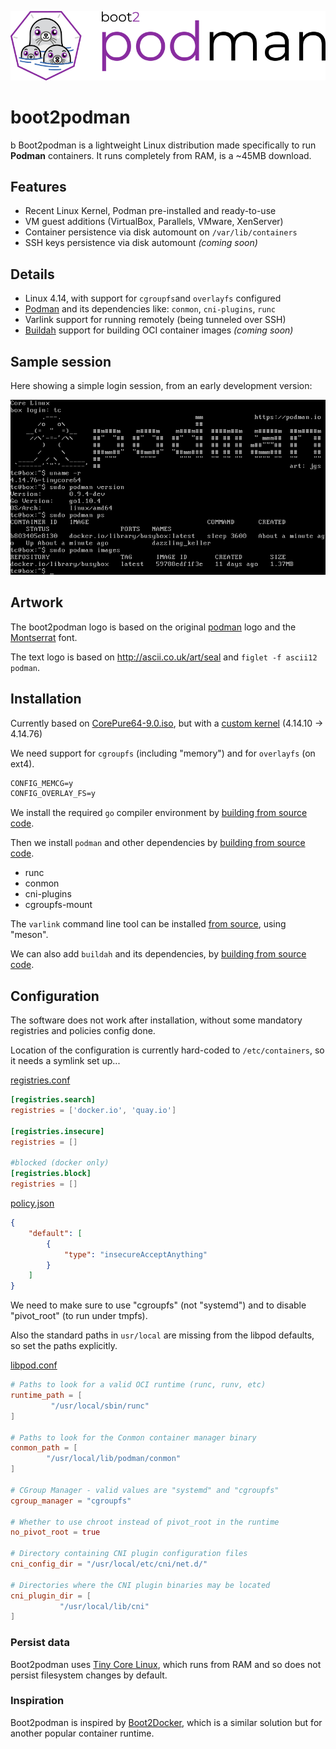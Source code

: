 ![boot2podman logo](logo.png)
# boot2podman
b
Boot2podman is a lightweight Linux distribution made specifically to run
**Podman** containers. It runs completely from RAM, is a
~45MB download.

## Features

* Recent Linux Kernel, Podman pre-installed and ready-to-use
* VM guest additions (VirtualBox, Parallels, VMware, XenServer)
* Container persistence via disk automount on `/var/lib/containers`
* SSH keys persistence via disk automount _(coming soon)_

## Details

* Linux 4.14, with support for `cgroupfs`and `overlayfs` configured
* [Podman](https://podman.io/) and its dependencies like: `conmon`, `cni-plugins`, `runc`
* Varlink support for running remotely (being tunneled over SSH)
* [Buildah](https://buildah.io/) support for building OCI container images _(coming soon)_

## Sample session

Here showing a simple login session, from an early development version:

![screenshot logo](screenshot.png)

## Artwork

The boot2podman logo is based on the original [podman](https://github.com/containers/libpod) logo and the [Montserrat](https://github.com/JulietaUla/Montserrat) font.

The text logo is based on http://ascii.co.uk/art/seal and `figlet -f ascii12 podman`.

## Installation

Currently based on [CorePure64-9.0.iso](http://www.tinycorelinux.net/9.x/x86_64/release/CorePure64-9.0.iso), but with a [custom kernel](custom_kernel.md) (4.14.10 -> 4.14.76)

We need support for `cgroupfs` (including "memory") and for `overlayfs` (on ext4).

``` txt
CONFIG_MEMCG=y
CONFIG_OVERLAY_FS=y
```

We install the required `go` compiler environment by [building from source code](building_go.md).

Then we install `podman` and other dependencies by [building from source code](https://github.com/containers/libpod/blob/master/install.md).

* runc
* conmon
* cni-plugins
* cgroupfs-mount

The `varlink` command line tool can be installed [from source](https://github.com/varlink/libvarlink), using "meson".

We can also add `buildah` and its dependencies, by [building from source code](https://github.com/containers/buildah/blob/master/install.md).

## Configuration

The software does not work after installation, without some mandatory registries and policies config done.

Location of the configuration is currently hard-coded to `/etc/containers`, so it needs a symlink set up...

[registries.conf](registries.conf)
``` toml
[registries.search]
registries = ['docker.io', 'quay.io']

[registries.insecure]
registries = []

#blocked (docker only)
[registries.block]
registries = []
```

[policy.json](policy.json)
``` json
{
    "default": [
        {
            "type": "insecureAcceptAnything"
        }
    ]
}
```

We need to make sure to use "cgroupfs" (not "systemd") and to disable "pivot_root" (to run under tmpfs).

Also the standard paths in `usr/local` are missing from the libpod defaults, so set the paths explicitly.

[libpod.conf](libpod.conf)
``` toml
# Paths to look for a valid OCI runtime (runc, runv, etc)
runtime_path = [
	     "/usr/local/sbin/runc"
]

# Paths to look for the Conmon container manager binary
conmon_path = [
	    "/usr/local/lib/podman/conmon"
]

# CGroup Manager - valid values are "systemd" and "cgroupfs"
cgroup_manager = "cgroupfs"

# Whether to use chroot instead of pivot_root in the runtime
no_pivot_root = true

# Directory containing CNI plugin configuration files
cni_config_dir = "/usr/local/etc/cni/net.d/"

# Directories where the CNI plugin binaries may be located
cni_plugin_dir = [
	       "/usr/local/lib/cni"
]
```

### Persist data

Boot2podman uses [Tiny Core Linux](http://tinycorelinux.net), which runs from
RAM and so does not persist filesystem changes by default.

### Inspiration

Boot2podman is inspired by [Boot2Docker](https://github.com/boot2docker/boot2docker), which is
a similar solution but for another popular container runtime.
